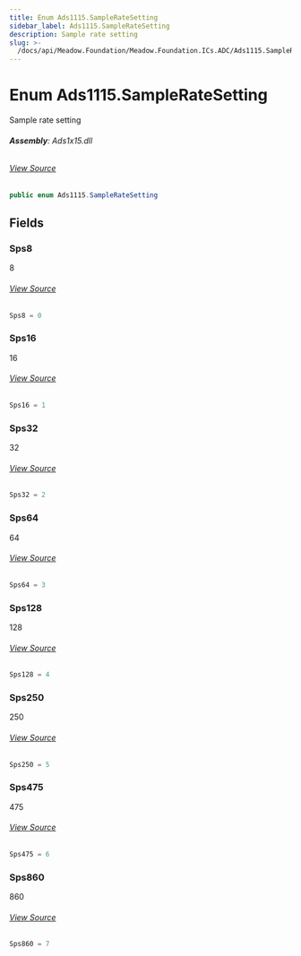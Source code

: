 ```yaml
---
title: Enum Ads1115.SampleRateSetting
sidebar_label: Ads1115.SampleRateSetting
description: Sample rate setting
slug: >-
  /docs/api/Meadow.Foundation/Meadow.Foundation.ICs.ADC/Ads1115.SampleRateSetting
---
```

# Enum Ads1115.SampleRateSetting
Sample rate setting

###### **Assembly**: Ads1x15.dll
###### [View Source](https://github.com/WildernessLabs/Meadow.Foundation.git/blob/develop/Source/Meadow.Foundation.Peripherals/ICs.ADC.Ads1x15/Driver/Drivers/Ads1115.cs#L13)
```csharp title="Declaration"
public enum Ads1115.SampleRateSetting
```
## Fields
### Sps8
8
###### [View Source](https://github.com/WildernessLabs/Meadow.Foundation.git/blob/develop/Source/Meadow.Foundation.Peripherals/ICs.ADC.Ads1x15/Driver/Drivers/Ads1115.cs#L18)
```csharp title="Declaration"
Sps8 = 0
```
### Sps16
16
###### [View Source](https://github.com/WildernessLabs/Meadow.Foundation.git/blob/develop/Source/Meadow.Foundation.Peripherals/ICs.ADC.Ads1x15/Driver/Drivers/Ads1115.cs#L22)
```csharp title="Declaration"
Sps16 = 1
```
### Sps32
32
###### [View Source](https://github.com/WildernessLabs/Meadow.Foundation.git/blob/develop/Source/Meadow.Foundation.Peripherals/ICs.ADC.Ads1x15/Driver/Drivers/Ads1115.cs#L26)
```csharp title="Declaration"
Sps32 = 2
```
### Sps64
64
###### [View Source](https://github.com/WildernessLabs/Meadow.Foundation.git/blob/develop/Source/Meadow.Foundation.Peripherals/ICs.ADC.Ads1x15/Driver/Drivers/Ads1115.cs#L30)
```csharp title="Declaration"
Sps64 = 3
```
### Sps128
128
###### [View Source](https://github.com/WildernessLabs/Meadow.Foundation.git/blob/develop/Source/Meadow.Foundation.Peripherals/ICs.ADC.Ads1x15/Driver/Drivers/Ads1115.cs#L34)
```csharp title="Declaration"
Sps128 = 4
```
### Sps250
250
###### [View Source](https://github.com/WildernessLabs/Meadow.Foundation.git/blob/develop/Source/Meadow.Foundation.Peripherals/ICs.ADC.Ads1x15/Driver/Drivers/Ads1115.cs#L38)
```csharp title="Declaration"
Sps250 = 5
```
### Sps475
475
###### [View Source](https://github.com/WildernessLabs/Meadow.Foundation.git/blob/develop/Source/Meadow.Foundation.Peripherals/ICs.ADC.Ads1x15/Driver/Drivers/Ads1115.cs#L42)
```csharp title="Declaration"
Sps475 = 6
```
### Sps860
860
###### [View Source](https://github.com/WildernessLabs/Meadow.Foundation.git/blob/develop/Source/Meadow.Foundation.Peripherals/ICs.ADC.Ads1x15/Driver/Drivers/Ads1115.cs#L46)
```csharp title="Declaration"
Sps860 = 7
```
